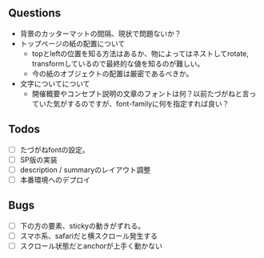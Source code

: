 ## Questions

- 背景のカッターマットの間隔、現状で問題ないか？
- トップページの紙の配置について
    - topとleftの位置を知る方法はあるか、物によってはネストしてrotate, transformしているので最終的な値を知るのが難しい。
    - 今の紙のオブジェクトの配置は厳密であるべきか。
- 文字についてについて
    - 開催概要やコンセプト説明の文章のフォントは何？以前たづがねと言っていた気がするのですが、font-familyに何を指定すれば良い？

## Todos

- [ ] たづがねfontの設定。
- [ ] SP版の実装
- [ ] description / summaryのレイアウト調整
- [ ] 本番環境へのデプロイ

## Bugs

- [ ] 下の方の要素、stickyの動きがずれる。
- [ ] スマホ系、safariだと横スクロール発生する
- [ ] スクロール状態だとanchorが上手く動かない
